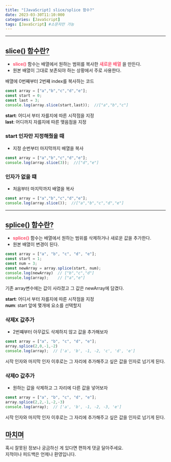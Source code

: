 ```yaml
---
title: "[JavaScript] slice/splice 함수?"
date: 2023-03-30T11:10:000
categories: [JavaScript]
tags: [JavaScript] #소문자만 가능
---
```


---

## <b style="border-bottom:2px solid gray">slice() 함수란?</b>
- <b style="color:#ff526f">slice()</b> 함수는 배열에서 원하는 범위를 복사한 <strong style="color:#ff526f">새로운 배열</strong> 을 만든다.
- 원본 배열이 그대로 보존되야 하는 상황에서 주로 사용한다.

<p>배열에 0번쨰부터 2번쨰 index를 복사하는 코드</p>

```js
const array = ["a","b","c","d","e"];
const start = 0;
const last = 3;
console.log(array.slice(start,last));  //["a","b","c"]
```

<b>start</b>: 어디서 부터 자를지에 따른 시작점을 지정 <br/>
<b>last</b>: 어디까지 자를지에 따른 맺음점을 지정 

### <b>start 인자만 지정해줬을 때</b>
- 지정 순번부터 마지막까지 배열을 복사

```js
const array = ["a","b","c","d","e"];
console.log(array.slice(3));  //["d","e"]
```

### <b>인자가 없을 떄</b>
- 처음부터 마지막까지 배열을 복사

```js
const array = ["a","b","c","d","e"];
console.log(array.slice());  //["a","b","c","d","e"]
```

***

## <b style="border-bottom:2px solid gray">splice() 함수란?</b>
- <b style="color:#ff526f">splice()</b> 함수는 배열에서 원하는 범위를 삭제하거나 새로운 값을 추가한다.
- 원본 배열이 변경이 된다.

```js
const array = ["a", "b", "c", "d", "e"];
const start = 1;
const num = 3;
const newArray = array.splice(start, num);
console.log(newArray)  // ["b","c","d"]
console.log(array);    // ["a","e"] 
```
<p>기존 array변수에는 값이 사라졌고 그 값은 newArray에 담겼다.</p>

<b>start</b>: 어디서 부터 자를지에 따른 시작점을 지정 <br/>
<b>num</b>: start 앞에 몇개에 요소를 선택할지

### <b>삭제X 값추가</b>
- 2번쨰부터 아무값도 삭제하지 않고 값을 추가해보자

```js
const array = ["a", "b", "c", "d", "e"];
array.splice(2,0,-1,-2)
console.log(array);  // ['a', 'b', -1, -2, 'c', 'd', 'e']
```

<p>시작 인자와 마지막 인자 이후로는 그 자리에 추가해주고 싶은 값을 인자로 넘기게 된다.</p>

### <b>삭제O 값추가</b>
- 원하는 값을 삭제하고 그 자리에 다른 값을 넣어보자

```js
const array = ["a", "b", "c", "d", "e"];
array.splice(2,2,-1,-2,-3)
console.log(array);  // ['a', 'b', -1, -2, -3, 'e']
```

<p>시작 인자와 마지막 인자 이후로는 그 자리에 추가해주고 싶은 값을 인자로 넘기게 된다.</p>

## <b style="border-bottom:2px solid gray"><b>마치며</b></b>
<P>혹시 잘못된 정보나 궁금하신 게 있다면 편하게 댓글 달아주세요.<br/>
지적이나 피드백은 언제나 환영입니다.</p>
